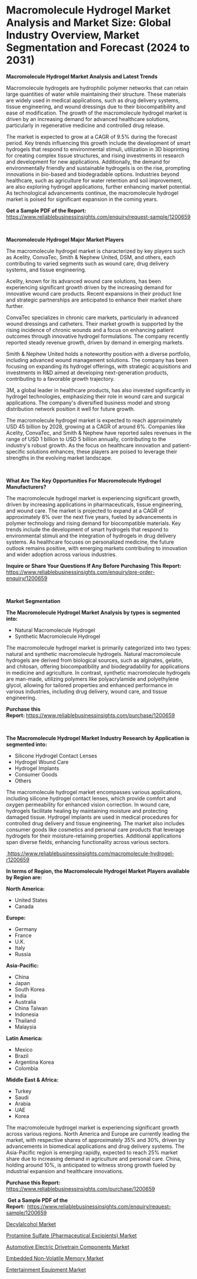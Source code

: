 <p><h1>Macromolecule Hydrogel Market Analysis and Market Size: Global Industry Overview, Market Segmentation and Forecast (2024 to 2031)</h1></p><p><strong>Macromolecule Hydrogel Market Analysis and Latest Trends</strong></p>
<p><p>Macromolecule hydrogels are hydrophilic polymer networks that can retain large quantities of water while maintaining their structure. These materials are widely used in medical applications, such as drug delivery systems, tissue engineering, and wound dressings due to their biocompatibility and ease of modification. The growth of the macromolecule hydrogel market is driven by an increasing demand for advanced healthcare solutions, particularly in regenerative medicine and controlled drug release.</p><p>The market is expected to grow at a CAGR of 9.5% during the forecast period. Key trends influencing this growth include the development of smart hydrogels that respond to environmental stimuli, utilization in 3D bioprinting for creating complex tissue structures, and rising investments in research and development for new applications. Additionally, the demand for environmentally friendly and sustainable hydrogels is on the rise, prompting innovations in bio-based and biodegradable options. Industries beyond healthcare, such as agriculture for water retention and soil improvement, are also exploring hydrogel applications, further enhancing market potential. As technological advancements continue, the macromolecule hydrogel market is poised for significant expansion in the coming years.</p></p>
<p><strong>Get a Sample PDF of the Report:&nbsp;</strong> <a href="https://www.reliablebusinessinsights.com/enquiry/request-sample/1200659?utm_campaign=904&utm_medium=2&utm_source=Github&utm_content=ia&utm_term=05122024&utm_id=macromolecule-hydrogel">https://www.reliablebusinessinsights.com/enquiry/request-sample/1200659</a></p>
<p>&nbsp;</p>
<p><strong>Macromolecule Hydrogel Major Market Players</strong></p>
<p><p>The macromolecule hydrogel market is characterized by key players such as Acelity, ConvaTec, Smith & Nephew United, DSM, and others, each contributing to varied segments such as wound care, drug delivery systems, and tissue engineering.</p><p>Acelity, known for its advanced wound care solutions, has been experiencing significant growth driven by the increasing demand for innovative wound care products. Recent expansions in their product line and strategic partnerships are anticipated to enhance their market share further.</p><p>ConvaTec specializes in chronic care markets, particularly in advanced wound dressings and catheters. Their market growth is supported by the rising incidence of chronic wounds and a focus on enhancing patient outcomes through innovative hydrogel formulations. The company recently reported steady revenue growth, driven by demand in emerging markets.</p><p>Smith & Nephew United holds a noteworthy position with a diverse portfolio, including advanced wound management solutions. The company has been focusing on expanding its hydrogel offerings, with strategic acquisitions and investments in R&D aimed at developing next-generation products, contributing to a favorable growth trajectory.</p><p>3M, a global leader in healthcare products, has also invested significantly in hydrogel technologies, emphasizing their role in wound care and surgical applications. The company's diversified business model and strong distribution network position it well for future growth.</p><p>The macromolecule hydrogel market is expected to reach approximately USD 45 billion by 2028, growing at a CAGR of around 6%. Companies like Acelity, ConvaTec, and Smith & Nephew have reported sales revenues in the range of USD 1 billion to USD 5 billion annually, contributing to the industry's robust growth. As the focus on healthcare innovation and patient-specific solutions enhances, these players are poised to leverage their strengths in the evolving market landscape.</p></p>
<p>&nbsp;</p>
<p><strong>What Are The Key Opportunities For Macromolecule Hydrogel Manufacturers?</strong></p>
<p><p>The macromolecule hydrogel market is experiencing significant growth, driven by increasing applications in pharmaceuticals, tissue engineering, and wound care. The market is projected to expand at a CAGR of approximately 8% over the next five years, fueled by advancements in polymer technology and rising demand for biocompatible materials. Key trends include the development of smart hydrogels that respond to environmental stimuli and the integration of hydrogels in drug delivery systems. As healthcare focuses on personalized medicine, the future outlook remains positive, with emerging markets contributing to innovation and wider adoption across various industries.</p></p>
<p><strong>Inquire or Share Your Questions If Any Before Purchasing This Report:</strong> <a href="https://www.reliablebusinessinsights.com/enquiry/pre-order-enquiry/1200659?utm_campaign=904&utm_medium=2&utm_source=Github&utm_content=ia&utm_term=05122024&utm_id=macromolecule-hydrogel">https://www.reliablebusinessinsights.com/enquiry/pre-order-enquiry/1200659</a></p>
<p>&nbsp;</p>
<p><strong>Market Segmentation</strong></p>
<p><strong>The Macromolecule Hydrogel Market Analysis by types is segmented into:</strong></p>
<p><ul><li>Natural Macromolecule Hydrogel</li><li>Synthetic Macromolecule Hydrogel</li></ul></p>
<p><p>The macromolecule hydrogel market is primarily categorized into two types: natural and synthetic macromolecule hydrogels. Natural macromolecule hydrogels are derived from biological sources, such as alginates, gelatin, and chitosan, offering biocompatibility and biodegradability for applications in medicine and agriculture. In contrast, synthetic macromolecule hydrogels are man-made, utilizing polymers like polyacrylamide and polyethylene glycol, allowing for tailored properties and enhanced performance in various industries, including drug delivery, wound care, and tissue engineering.</p></p>
<p><strong>Purchase this Report:&nbsp;</strong><a href="https://www.reliablebusinessinsights.com/purchase/1200659?utm_campaign=904&utm_medium=2&utm_source=Github&utm_content=ia&utm_term=05122024&utm_id=macromolecule-hydrogel">https://www.reliablebusinessinsights.com/purchase/1200659</a></p>
<p>&nbsp;</p>
<p><strong>The Macromolecule Hydrogel Market Industry Research by Application is segmented into:</strong></p>
<p><ul><li>Silicone Hydrogel Contact Lenses</li><li>Hydrogel Wound Care</li><li>Hydrogel Implants</li><li>Consumer Goods</li><li>Others</li></ul></p>
<p><p>The macromolecule hydrogel market encompasses various applications, including silicone hydrogel contact lenses, which provide comfort and oxygen permeability for enhanced vision correction. In wound care, hydrogels facilitate healing by maintaining moisture and protecting damaged tissue. Hydrogel implants are used in medical procedures for controlled drug delivery and tissue engineering. The market also includes consumer goods like cosmetics and personal care products that leverage hydrogels for their moisture-retaining properties. Additional applications span diverse fields, enhancing functionality across various sectors.</p></p>
<p><a href="https://www.reliablebusinessinsights.com/macromolecule-hydrogel-r1200659?utm_campaign=904&utm_medium=2&utm_source=Github&utm_content=ia&utm_term=05122024&utm_id=macromolecule-hydrogel">&nbsp;https://www.reliablebusinessinsights.com/macromolecule-hydrogel-r1200659</a></p>
<p><strong>In terms of Region, the Macromolecule Hydrogel Market Players available by Region are:</strong></p>
<p>
    <p> <strong> North America: </strong>
        <ul>
            <li>United States</li>
            <li>Canada</li>
        </ul>
        </p> 
    <p> <strong> Europe: </strong>
        <ul>
            <li>Germany</li>
            <li>France</li>
            <li>U.K.</li>
            <li>Italy</li>
            <li>Russia</li>
        </ul>
        </p> 
    <p> <strong> Asia-Pacific: </strong>
        <ul>
            <li>China</li>
            <li>Japan</li>
            <li>South Korea</li>
            <li>India</li>
            <li>Australia</li>
            <li>China Taiwan</li>
            <li>Indonesia</li>
            <li>Thailand</li>
            <li>Malaysia</li>
        </ul>
        </p> 
    <p> <strong> Latin America: </strong>
        <ul>
            <li>Mexico</li>
            <li>Brazil</li>
            <li>Argentina Korea</li>
            <li>Colombia</li>
        </ul>
        </p> 
    <p> <strong> Middle East & Africa: </strong>
        <ul>
            <li>Turkey</li>
            <li>Saudi</li>
            <li>Arabia</li>
            <li>UAE</li>
            <li>Korea</li>
        </ul>
    </p>
    </p>
<p><p>The macromolecule hydrogel market is experiencing significant growth across various regions. North America and Europe are currently leading the market, with respective shares of approximately 35% and 30%, driven by advancements in biomedical applications and drug delivery systems. The Asia-Pacific region is emerging rapidly, expected to reach 25% market share due to increasing demand in agriculture and personal care. China, holding around 10%, is anticipated to witness strong growth fueled by industrial expansion and healthcare innovations.</p></p>
<p><strong>Purchase this Report: </strong><a href="https://www.reliablebusinessinsights.com/purchase/1200659?utm_campaign=904&utm_medium=2&utm_source=Github&utm_content=ia&utm_term=05122024&utm_id=macromolecule-hydrogel">https://www.reliablebusinessinsights.com/purchase/1200659</a></p>
<p>&nbsp;<strong>Get a Sample PDF of the Report:&nbsp;&nbsp;</strong><a href="https://www.reliablebusinessinsights.com/enquiry/request-sample/1200659?utm_campaign=904&utm_medium=2&utm_source=Github&utm_content=ia&utm_term=05122024&utm_id=macromolecule-hydrogel">https://www.reliablebusinessinsights.com/enquiry/request-sample/1200659</a></p>
<p><strong></strong></p>
<p><p><a href="https://github.com/flnordan65e0/Market-Research-Report-List-1/blob/main/decylalcohol-market.md?utm_campaign=904&utm_medium=2&utm_source=Github&utm_content=ia&utm_term=05122024&utm_id=macromolecule-hydrogel">Decylalcohol Market</a></p><p><a href="https://issuu.com/reportprime-2/docs/protamine-sulfate-pharmaceutical-excipients-market?utm_campaign=904&utm_medium=2&utm_source=Github&utm_content=ia&utm_term=05122024&utm_id=macromolecule-hydrogel">Protamine Sulfate (Pharmaceutical Excipients) Market</a></p><p><a href="https://www.linkedin.com/pulse/future-trends-competition-automotive-electric-drivetrain-xuimf?utm_campaign=904&utm_medium=2&utm_source=Github&utm_content=ia&utm_term=05122024&utm_id=macromolecule-hydrogel">Automotive Electric Drivetrain Components Market</a></p><p><a href="https://github.com/rodinayygacklezi/Market-Research-Report-List-1/blob/main/embedded-non-volatile-memory-market.md?utm_campaign=904&utm_medium=2&utm_source=Github&utm_content=ia&utm_term=05122024&utm_id=macromolecule-hydrogel">Embedded Non-Volatile Memory Market</a></p><p><a href="https://www.linkedin.com/pulse/consumer-behavior-shifts-entertainment-equipment-market-demand-fzxpc?utm_campaign=904&utm_medium=2&utm_source=Github&utm_content=ia&utm_term=05122024&utm_id=macromolecule-hydrogel">Entertainment Equipment Market</a></p></p>